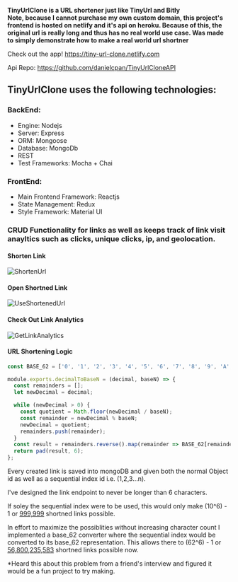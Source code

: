 **TinyUrlClone is a URL shortener just like TinyUrl and Bitly**  
**Note, because I cannot purchase my own custom domain, this project's frontend is hosted on netlify and it's api on heroku. Because of this, the original url is really long and thus has no real world use case. Was made to simply demonstrate how to make a real world url shortner**

Check out the app! https://tiny-url-clone.netlify.com

Api Repo: https://github.com/danielcpan/TinyUrlCloneAPI

## TinyUrlClone uses the following technologies:

### BackEnd: 

- Engine: Nodejs
- Server:  Express
- ORM: Mongoose
- Database: MongoDb
- REST
- Test Frameworks: Mocha + Chai

### FrontEnd: 

- Main Frontend Framework: Reactjs
- State Management: Redux
- Style Framework: Material UI


### CRUD Functionality for links as well as keeps track of link visit anayltics such as clicks, unique clicks, ip, and geolocation.

#### Shorten Link
![ShortenUrl](https://user-images.githubusercontent.com/20826907/63155035-b275b880-bfc6-11e9-8df8-5b07e69e7a81.gif)

#### Open Shortned Link
![UseShortenedUrl](https://user-images.githubusercontent.com/20826907/63155036-b275b880-bfc6-11e9-8a34-e2d01164a3e7.gif)

#### Check Out Link Analytics
![GetLinkAnalytics](https://user-images.githubusercontent.com/20826907/63155037-b275b880-bfc6-11e9-9da8-dbdbe5858516.gif)

#### URL Shortening Logic

```javascript
const BASE_62 = ['0', '1', '2', '3', '4', '5', '6', '7', '8', '9', 'A', 'B', 'C', 'D', 'E', 'F', 'G', 'H', 'I', 'J', 'K', 'L', 'M', 'N', 'O', 'P', 'Q', 'R', 'S', 'T', 'U', 'V', 'W', 'X', 'Y', 'Z', 'a', 'b', 'c', 'd', 'e', 'f', 'g', 'h', 'i', 'j', 'k', 'l', 'm', 'n', 'o', 'p', 'q', 'r', 's', 't', 'u', 'v', 'w', 'x', 'y', 'z'];

module.exports.decimalToBaseN = (decimal, baseN) => {
  const remainders = [];
  let newDecimal = decimal;

  while (newDecimal > 0) {
    const quotient = Math.floor(newDecimal / baseN);
    const remainder = newDecimal % baseN;
    newDecimal = quotient;
    remainders.push(remainder);
  }
  const result = remainders.reverse().map(remainder => BASE_62[remainder]).join('');
  return pad(result, 6);
};
```

Every created link is saved into mongoDB and given both the normal Object id as well as a sequential index id i.e. (1,2,3…n). 

I've designed the link endpoint to never be longer than 6 characters. 

If soley the sequential index were to be used, this would only make (10^6) - 1 or <u>999,999</u> shortned links possible. 

In effort to maximize the possiblities without increasing character count I implemented a base_62 converter where the sequential index would be converted to its base_62 representation. This allows there to (62^6) - 1 or <u>56,800,235,583</u> shortned links possible now. 

*Heard this about this problem from a friend's interview and figured it would be a fun project to try making.
